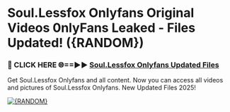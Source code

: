 # Soul.Lessfox Onlyfans Original Videos 0nlyFans Leaked - Files Updated! ({RANDOM})

<h3>🔴 CLICK HERE 🌐==►► <a href="https://betterlinks.top/A2PfLJ" rel="nofollow">Soul.Lessfox Onlyfans Updated Files</a></h3>

Get Soul.Lessfox Onlyfans and all content. Now you can access all videos and pictures of Soul.Lessfox Onlyfans. New Updated Files 2025!

[![{RANDOM}](https://i.imgur.com/ppqm5kG.gif)](https://betterlinks.top/A2PfLJ)